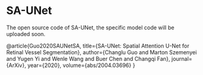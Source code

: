 # SA-UNet
The open source code of SA-UNet, the specific model code will be uploaded soon.


@article{Guo2020SAUNetSA,
  title={SA-UNet: Spatial Attention U-Net for Retinal Vessel Segmentation},
  author={Changlu Guo and Marton Szemenyei and Yugen Yi and Wenle Wang and Buer Chen and Changqi Fan},
  journal={ArXiv},
  year={2020},
  volume={abs/2004.03696}
}
